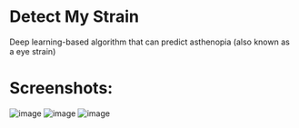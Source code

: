 # Detect My Strain

Deep learning-based algorithm that can predict asthenopia (also known as a eye strain)

# Screenshots:

![image](https://user-images.githubusercontent.com/22539632/166111209-b9599ed3-5792-44ef-bf73-eba0c1207207.png)
![image](https://user-images.githubusercontent.com/22539632/166111217-e1cc726e-dd6f-4f50-8b3e-7fbdcce09955.png)
![image](https://user-images.githubusercontent.com/22539632/166111230-e75df865-0b19-438a-ba23-120e0a03cbff.png)
